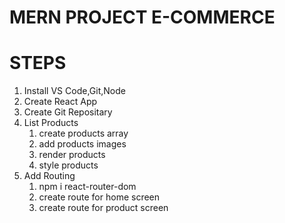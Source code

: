 # MERN PROJECT E-COMMERCE

# STEPS

1. Install VS Code,Git,Node
2. Create React App
3. Create Git Repositary
4. List Products
   1. create products array
   2. add products images
   3. render products
   4. style products
5. Add Routing
   1. npm i react-router-dom
   2. create route for home screen
   3. create route for product screen
